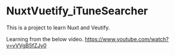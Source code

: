 # NuxtVuetify_iTuneSearcher

This is a project to learn Nuxt and Veutify.

Learning from the below video.
https://www.youtube.com/watch?v=vVVgB5fZJy0